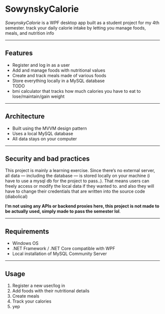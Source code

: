 # SowynskyCalorie

*SowynskyCalorie* is a WPF desktop app built as a student project for my 4th semester. track your daily calorie intake by letting you manage foods, meals, and nutrition info

---
## Features

- Register and log in as a user  
- Add and manage foods with nutritional values  
- Create and track meals made of various foods  
- Store everything locally in a MySQL database  
TODO
- bmi calculator that tracks how much calories you have to eat to lose/maintain/gain weight
---

## Architecture

- Built using the MVVM design pattern  
- Uses a local MySQL database
- All data stays on your computer  

---

## Security and bad practices

This project is mainly a learning exercise. Since there’s no external server, all data — including the database — is stored locally on your machine (i have to use a mysql db for the project to pass..). That means users can freely access or modify the local data if they wanted to.
and also they will have to change their credentials that are written into the source code (diabolical)

**I’m not using any APIs or backend proxies here, this project is not made to be actually used, simply made to pass the semester lol**. 

---

## Requirements

- Windows OS  
- .NET Framework / .NET Core compatible with WPF  
- Local installation of MySQL Community Server  

---

## Usage

1. Register a new user/log in  
2. Add foods with their nutritional details  
3. Create meals 
4. Track your calories
5. yep
